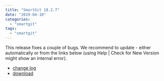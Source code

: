 ```yaml
---
title: "SmartGit 18.2.7"
date: "2019-04-10"
categories: 
  - "smartgit"
tags: 
  - "smartgit"
---
```


This release fixes a couple of bugs. We recommend to update - either automatically or from the links below (using Help | Check for New Version might show an internal error).

- [change log](http://www.syntevo.com/smartgit/changelog.txt)
- [download](http://www.syntevo.com/smartgit/download)
